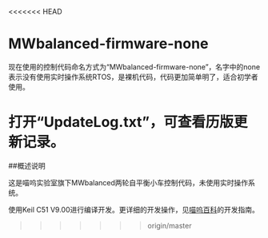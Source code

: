 <<<<<<< HEAD
# MWbalanced-firmware-none
现在使用的控制代码命名方式为“MWbalanced-firmware-none”，名字中的none表示没有使用实时操作系统RTOS，是裸机代码，代码更加简单明了，适合初学者使用。

打开“UpdateLog.txt”，可查看历版更新记录。
=======
##概述说明

这是喵呜实验室旗下MWbalanced两轮自平衡小车控制代码，未使用实时操作系统。

使用Keil C51 V9.00进行编译开发。更详细的开发操作，见[喵呜百科](http://miaowlabs.com/wiki-MWbalanced.html)的开发指南。


>>>>>>> origin/master
